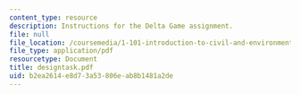 ```yaml
---
content_type: resource
description: Instructions for the Delta Game assignment.
file: null
file_location: /coursemedia/1-101-introduction-to-civil-and-environmental-engineering-design-i-fall-2006/b2ea2614e8d73a53806eab8b1481a2de_designtask.pdf
file_type: application/pdf
resourcetype: Document
title: designtask.pdf
uid: b2ea2614-e8d7-3a53-806e-ab8b1481a2de
---
```


